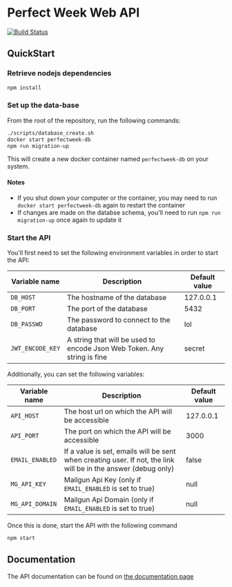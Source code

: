 # Perfect Week Web API

[![Build Status](https://travis-ci.org/PerfectWeek/web-api.svg?branch=dev)](https://travis-ci.org/PerfectWeek/web-api)

## QuickStart

### Retrieve nodejs dependencies

```sh
npm install
```

### Set up the data-base

From the root of the repository, run the following commands:

```sh
./scripts/database_create.sh
docker start perfectweek-db
npm run migration-up
```

This will create a new docker container named `perfectweek-db` on your system.

#### Notes

- If you shut down your computer or the container, you may need to run `docker start perfectweek-db` again to restart the container
- If changes are made on the databse schema, you'll need to run `npm run migration-up` once again to update it

### Start the API

You'll first need to set the following environment variables in order to start the API:

| Variable name | Description | Default value |
| ------ | ------- | ----- |
| `DB_HOST` | The hostname of the database | 127.0.0.1 |
| `DB_PORT` | The port of the database | 5432 |
| `DB_PASSWD` | The password to connect to the database | lol |
| `JWT_ENCODE_KEY` | A string that will be used to encode Json Web Token. Any string is fine | secret |

Additionally, you can set the following variables:

| Variable name | Description | Default value |
| ------ | ------- | ----- |
| `API_HOST` | The host url on which the API will be accessible | 127.0.0.1 |
| `API_PORT` | The port on which the API will be accessible | 3000 |
| `EMAIL_ENABLED` | If a value is set, emails will be sent when creating user. If not, the link will be in the answer (debug only) | false |
| `MG_API_KEY` | Mailgun Api Key (only if `EMAIL_ENABLED` is set to true) | null |
| `MG_API_DOMAIN` | Mailgun Api Domain (only if `EMAIL_ENABLED` is set to true) | null |

Once this is done, start the API with the following command

```sh
npm start
```

## Documentation

The API documentation can be found on [the documentation page](https://app.swaggerhub.com/apis-docs/PerfectWeek/PerfectWeek/0.1.0)
